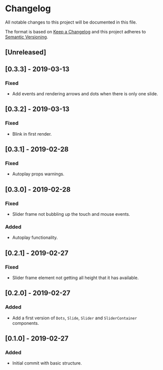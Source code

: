 # Changelog

All notable changes to this project will be documented in this file.

The format is based on [Keep a Changelog](http://keepachangelog.com/en/1.0.0/)
and this project adheres to [Semantic Versioning](http://semver.org/spec/v2.0.0.html).

## [Unreleased]

## [0.3.3] - 2019-03-13
### Fixed
- Add events and rendering arrows and dots when there is only one slide.

## [0.3.2] - 2019-03-13
### Fixed
- Blink in first render.

## [0.3.1] - 2019-02-28
### Fixed
- Autoplay props warnings.

## [0.3.0] - 2019-02-28
### Fixed
- Slider frame not bubbling up the touch and mouse events.

### Added
- Autoplay functionality.

## [0.2.1] - 2019-02-27
### Fixed
- Slider frame element not getting all height that it has available.

## [0.2.0] - 2019-02-27
### Added
- Add a first version of `Dots`, `Slide`, `Slider` and `SliderContainer` components.

## [0.1.0] - 2019-02-27
### Added
- Initial commit with basic structure.
